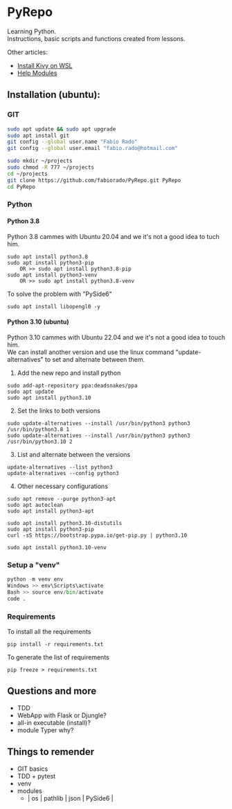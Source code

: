 
# PyRepo
Learning Python.<br>
Instructions, basic scripts and functions created from lessons.

Other articles:  
* [Install Kivy on WSL](/src/kivy_app/Install-Kivy-on-WSL.md)
* [Help Modules](/Help-Modules.md)


## Installation (ubuntu):

### GIT
``` bash
sudo apt update && sudo apt upgrade
sudo apt install git
git config --global user.name "Fabio Rado"
git config --global user.email "fabio.rado@hotmail.com"

sudo mkdir ~/projects
sudo chmod -R 777 ~/projects
cd ~/projects
git clone https://github.com/fabiorado/PyRepo.git PyRepo
cd PyRepo
```

### Python

#### Python 3.8
Python 3.8 cammes with Ubuntu 20.04 and we it's not a good idea to tuch him.

```
sudo apt install python3.8
sudo apt install python3-pip
    OR >> sudo apt install python3.8-pip
sudo apt install python3-venv
    OR >> sudo apt install python3.8-venv
```

To solve the problem with "PySide6"
```
sudo apt install libopengl0 -y
```
#### Python 3.10 (ubuntu)

Python 3.10 cammes with Ubuntu 22.04 and we it's not a good idea to touch him.  
We can install another version and use the linux command "update-alternatives" to set and alternate between them.

1. Add the new repo and install python
```
sudo add-apt-repository ppa:deadsnakes/ppa
sudo apt update
sudo apt install python3.10
```
2. Set the links to both versions

```
sudo update-alternatives --install /usr/bin/python3 python3 /usr/bin/python3.8 1
sudo update-alternatives --install /usr/bin/python3 python3 /usr/bin/python3.10 2
```

3. List and alternate between the versions
```
update-alternatives --list python3
update-alternatives --config python3
```

4. Other necessary configurations
```
sudo apt remove --purge python3-apt
sudo apt autoclean
sudo apt install python3-apt

sudo apt install python3.10-distutils
sudo apt install python3-pip
curl -sS https://bootstrap.pypa.io/get-pip.py | python3.10

sudo apt install python3.10-venv
```

### Setup a "venv"

``` python
python -m venv env
Windows >> env\Scripts\activate
Bash >> source env/bin/activate
code .
```
### Requirements
To install all the requirements
```
pip install -r requirements.txt
```
To generate the list of requirements
```
pip freeze > requirements.txt
```
## Questions and more

- TDD
- WebApp with Flask or Djungle?
- all-in executable (install)?
- module Typer why?

## Things to remender

- GIT basics
- TDD + pytest
- venv
- modules
    - | os | pathlib | json | PySide6 |

